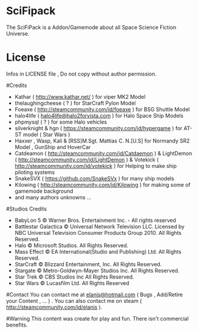 # SciFipack
The SciFiPack is a Addon/Gamemode about all Space Science Fiction Universe. 

# License
Infos in LICENSE file , Do not copy without author permission.

#Credits
- Kathar ( http://www.kathar.net/ ) for viper MK2 Model
- thelaughingcheese ( ? ) for StarCraft Pylon Model
- Foeaxe ( http://steamcommunity.com/id/foeaxe ) for BSG Shuttle Model
- halo4life ( halo4life@halo2forvista.com ) for Halo Space Ship Models
- phpmysql ( ? ) for some Halo vehicles
- silverknight & hgn ( https://steamcommunity.com/id/hypergame ) for AT-ST model ( Star Wars )
- Haxxer , Wasp, Kali & [RSS]M.Sgt. Mattias C. N.[U.S] for Normandy SR2 Model , GunShip and HoverCar
- Catdeamon ( http://steamcommunity.com/id/Catdaemon ) & LightDemon ( http://steamcommunity.com/id/LightDemon ) & Votekick ( http://steamcommunity.com/id/votekick ) for Helping to make ship piloting systems
- SnakeSVX ( https://github.com/SnakeSVx ) for many ship models
- Kilowing ( http://steamcommunity.com/id/Kilowing ) for making some of gamemode background
- and many authors unknowns ...

#Studios Credits
- BabyLon 5 © Warner Bros. Entertainment Inc. - All rights reserved
- Battlestar Galactica © Universal Network Television LLC. Licensed by NBC Universal Television Consumer Products Group 2010. All Rights Reserved.
- Halo © Microsoft Studios. All Rights Reserved.
- Mass Effect © EA International(Studio and Publishing) Ltd. All Rights Reserved.
- StarCraft © Blizzard Entertainment, Inc. All Rights Reserved.
- Stargate © Metro-Goldwyn-Mayer Studios Inc. All Rights Reserved.
- Star Trek © CBS Studios Inc All Rights Reserved.
- Star Wars  © Lucasfilm Ltd. All Rights Reserved

#Contact
You can contact me at elanis@hotmail.com ( Bugs , Add/Retire your Content , ... ) . You can also contact me on steam ( http://steamcommunity.com/id/elanis ).

#Warning
This content was create for play and fun. There isn't commercial benefits. 